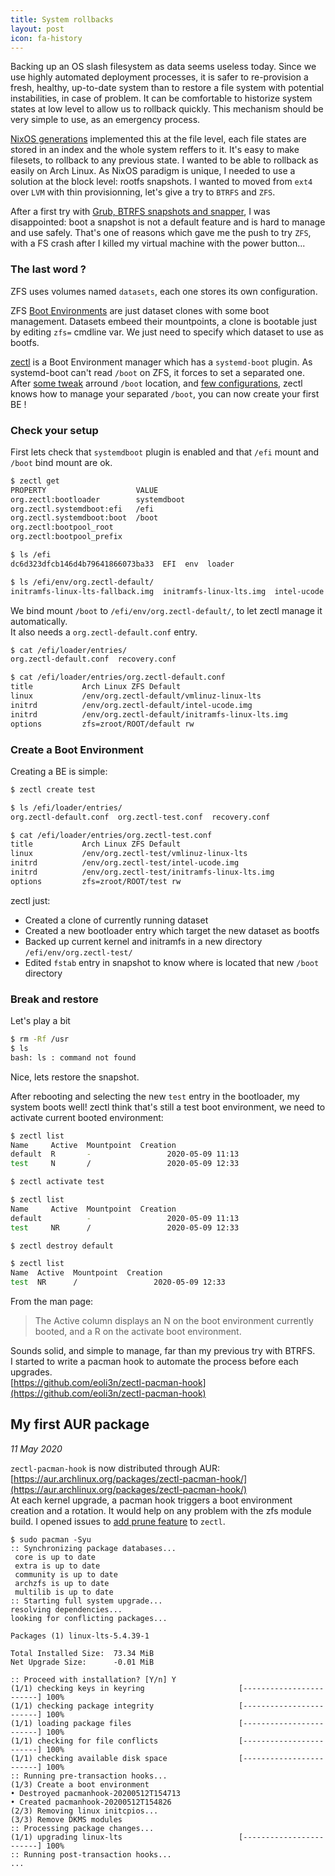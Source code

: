 ```yaml
---
title: System rollbacks
layout: post
icon: fa-history
---
```


Backing up an OS slash filesystem as data seems useless today. Since we use highly automated deployment processes, it is safer to re-provision a fresh, healthy, up-to-date system than to restore a file system with potential instabilities, in case of problem. It can be comfortable to historize system states at low level to allow us to rollback quickly. This mechanism should be very simple to use, as an emergency process.

[NixOS generations](https://nixos.wiki/wiki/NixOS#Generations) implemented this at the file level, each file states are stored in an index and the whole system reffers to it. It's easy to make filesets, to rollback to any previous state. I wanted to be able to rollback as easily on Arch Linux. As NixOS paradigm is unique, I needed to use a solution at the block level: rootfs snapshots. I wanted to moved from ``ext4`` over ``LVM`` with thin provisionning, let's give a try to ``BTRFS`` and ``ZFS``.

After a first try with [Grub, BTRFS snapshots and snapper](https://github.com/eoli3n/arch-config/tree/master/ansible/roles/btrfs), I was disappointed: boot a snapshot is not a default feature and is hard to manage and use safely. That's one of reasons which gave me the push to try ``ZFS``, with a FS crash after I killed my virtual machine with the power button...

###  The last word ?

ZFS uses volumes named ``datasets``, each one stores its own configuration.

ZFS [Boot Environments](https://ramsdenj.com/2018/05/29/zedenv-zfs-boot-environment-manager.html) are just dataset clones with some boot management. Datasets embeed their mountpoints, a clone is bootable just by editing ``zfs=`` cmdline var. We just need to specify which dataset to use as bootfs.

[zectl](https://ramsdenj.com/2020/03/18/zectl-zfs-boot-environment-manager-for-linux.html) is a Boot Environment manager which has a ``systemd-boot`` plugin. As systemd-boot can't read ``/boot`` on ZFS, it forces to set a separated one. After [some tweak](https://github.com/johnramsden/zectl/blob/master/docs/plugins/systemdboot.md) arround ``/boot`` location, and [few configurations](https://github.com/eoli3n/arch-config/blob/master/ansible/roles/zfs/systemd-boot-zectl/tasks/main.yml), zectl knows how to manage your separated `/boot`, you can now create your first BE !

### Check your setup

First lets check that ``systemdboot`` plugin is enabled and that ``/efi`` mount and ``/boot`` bind mount are ok.

```bash
$ zectl get
PROPERTY                    VALUE
org.zectl:bootloader        systemdboot
org.zectl.systemdboot:efi   /efi
org.zectl.systemdboot:boot  /boot
org.zectl:bootpool_root
org.zectl:bootpool_prefix

$ ls /efi
dc6d323dfcb146d4b79641866073ba33  EFI  env  loader

$ ls /efi/env/org.zectl-default/
initramfs-linux-lts-fallback.img  initramfs-linux-lts.img  intel-ucode.img  vmlinuz-linux-lts
```

We bind mount ``/boot`` to ``/efi/env/org.zectl-default/``, to let zectl manage it automatically.  
It also needs a ``org.zectl-default.conf`` entry.

```bash
$ cat /efi/loader/entries/
org.zectl-default.conf  recovery.conf

$ cat /efi/loader/entries/org.zectl-default.conf
title           Arch Linux ZFS Default
linux           /env/org.zectl-default/vmlinuz-linux-lts
initrd          /env/org.zectl-default/intel-ucode.img
initrd          /env/org.zectl-default/initramfs-linux-lts.img
options         zfs=zroot/ROOT/default rw
```

### Create a Boot Environment

Creating a BE is simple:

```bash
$ zectl create test

$ ls /efi/loader/entries/
org.zectl-default.conf	org.zectl-test.conf  recovery.conf

$ cat /efi/loader/entries/org.zectl-test.conf
title           Arch Linux ZFS Default
linux           /env/org.zectl-test/vmlinuz-linux-lts
initrd          /env/org.zectl-test/intel-ucode.img
initrd          /env/org.zectl-test/initramfs-linux-lts.img
options         zfs=zroot/ROOT/test rw
```

zectl just:
- Created a clone of currently running dataset
- Created a new bootloader entry which target the new dataset as bootfs
- Backed up current kernel and initramfs in a new directory ``/efi/env/org.zectl-test/``
- Edited ``fstab`` entry in snapshot to know where is located that new ``/boot`` directory

### Break and restore

Let's play a bit

```bash
$ rm -Rf /usr
$ ls
bash: ls : command not found
```
Nice, lets restore the snapshot.

After rebooting and selecting the new ``test`` entry in the bootloader, my system boots well!
zectl think that's still a test boot environment, we need to activate current booted environment:

```bash
$ zectl list
Name     Active  Mountpoint  Creation
default  R       -                 2020-05-09 11:13
test     N       /                 2020-05-09 12:33

$ zectl activate test

$ zectl list
Name     Active  Mountpoint  Creation
default          -                 2020-05-09 11:13
test     NR      /                 2020-05-09 12:33

$ zectl destroy default

$ zectl list
Name  Active  Mountpoint  Creation
test  NR      /                 2020-05-09 12:33
```

From the man page:
> The Active column displays an N on the boot environment currently booted, and a R on the activate boot environment.

Sounds solid, and simple to manage, far than my previous try with BTRFS.  
I started to write a pacman hook to automate the process before each upgrades.  
[https://github.com/eoli3n/zectl-pacman-hook](https://github.com/eoli3n/zectl-pacman-hook)

## My first AUR package
  

*11 May 2020*

``zectl-pacman-hook`` is now distributed through AUR: [https://aur.archlinux.org/packages/zectl-pacman-hook/](https://aur.archlinux.org/packages/zectl-pacman-hook/)  
At each kernel upgrade, a pacman hook triggers a boot environment creation and a rotation. It would help on any problem with the zfs module build.
I opened issues to [add prune feature](https://github.com/johnramsden/zectl/issues/16) to ``zectl``.

```
$ sudo pacman -Syu
:: Synchronizing package databases...
 core is up to date
 extra is up to date
 community is up to date
 archzfs is up to date
 multilib is up to date
:: Starting full system upgrade...
resolving dependencies...
looking for conflicting packages...

Packages (1) linux-lts-5.4.39-1

Total Installed Size:  73.34 MiB
Net Upgrade Size:      -0.01 MiB

:: Proceed with installation? [Y/n] Y
(1/1) checking keys in keyring                     [------------------------] 100%
(1/1) checking package integrity                   [------------------------] 100%
(1/1) loading package files                        [------------------------] 100%
(1/1) checking for file conflicts                  [------------------------] 100%
(1/1) checking available disk space                [------------------------] 100%
:: Running pre-transaction hooks...
(1/3) Create a boot environment
• Destroyed pacmanhook-20200512T154713
• Created pacmanhook-20200512T154826
(2/3) Removing linux initcpios...
(3/3) Remove DKMS modules
:: Processing package changes...
(1/1) upgrading linux-lts                          [------------------------] 100%
:: Running post-transaction hooks...
...
```
